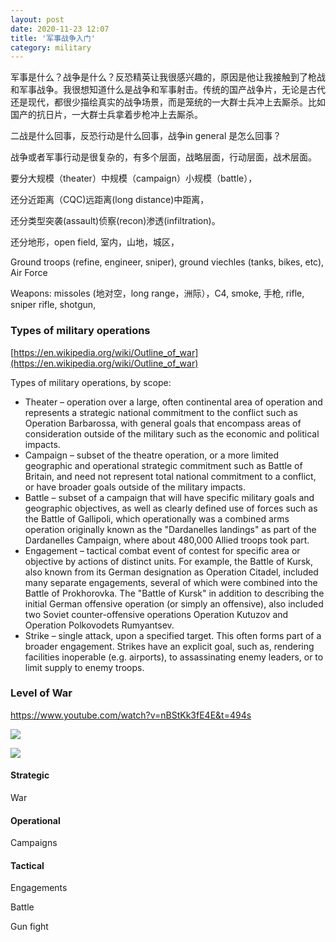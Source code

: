 ```yaml
---
layout: post
date: 2020-11-23 12:07
title: '军事战争入门'
category: military
---
```

军事是什么？战争是什么？反恐精英让我很感兴趣的，原因是他让我接触到了枪战和军事战争。我很想知道什么是战争和军事射击。传统的国产战争片，无论是古代还是现代，都很少描绘真实的战争场景，而是笼统的一大群士兵冲上去厮杀。比如国产的抗日片，一大群士兵拿着步枪冲上去厮杀。

二战是什么回事，反恐行动是什么回事，战争in general 是怎么回事？

战争或者军事行动是很复杂的，有多个层面，战略层面，行动层面，战术层面。

要分大规模（theater）中规模（campaign）小规模（battle），

还分近距离（CQC)远距离(long distance)中距离，

还分类型突袭(assault)侦察(recon)渗透(infiltration)。

还分地形，open field, 室内，山地，城区，

Ground troops (refine, engineer, sniper), ground viechles (tanks, bikes, etc), Air Force

Weapons: missoles (地对空，long range，洲际），C4, smoke, 手枪, rifle, sniper rifle, shotgun,





### Types of military operations

[https://en.wikipedia.org/wiki/Outline_of_war](https://en.wikipedia.org/wiki/Outline_of_war)



Types of military operations, by scope:

- Theater – operation over a large, often continental area of operation and represents a strategic national commitment to the conflict such as Operation Barbarossa, with general goals that encompass areas of consideration outside of the military such as the economic and political impacts.
- Campaign – subset of the theatre operation, or a more limited geographic and operational strategic commitment such as Battle of Britain, and need not represent total national commitment to a conflict, or have broader goals outside of the military impacts.
- Battle – subset of a campaign that will have specific military goals and geographic objectives, as well as clearly defined use of forces such as the Battle of Gallipoli, which operationally was a combined arms operation originally known as the "Dardanelles landings" as part of the Dardanelles Campaign, where about 480,000 Allied troops took part.
- Engagement – tactical combat event of contest for specific area or objective by actions of distinct units. For example, the Battle of Kursk, also known from its German designation as Operation Citadel, included many separate engagements, several of which were combined into the Battle of Prokhorovka. The "Battle of Kursk" in addition to describing the initial German offensive operation (or simply an offensive), also included two Soviet counter-offensive operations Operation Kutuzov and Operation Polkovodets Rumyantsev.
- Strike – single attack, upon a specified target. This often forms part of a broader engagement. Strikes have an explicit goal, such as, rendering facilities inoperable (e.g. airports), to assassinating enemy leaders, or to limit supply to enemy troops.





### Level of War

https://www.youtube.com/watch?v=nBStKk3fE4E&t=494s

![](https://i.imgur.com/p9xzDut.png)

![](https://i.imgur.com/FiTNTvc.png)



#### Strategic

War

#### Operational

Campaigns

#### Tactical

Engagements



Battle

Gun fight